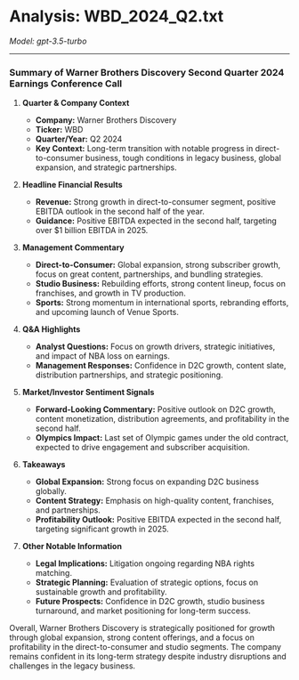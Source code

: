 # Analysis: WBD_2024_Q2.txt

*Model: gpt-3.5-turbo*

---

### Summary of Warner Brothers Discovery Second Quarter 2024 Earnings Conference Call

1. **Quarter & Company Context**
   - **Company:** Warner Brothers Discovery
   - **Ticker:** WBD
   - **Quarter/Year:** Q2 2024
   - **Key Context:** Long-term transition with notable progress in direct-to-consumer business, tough conditions in legacy business, global expansion, and strategic partnerships.

2. **Headline Financial Results**
   - **Revenue:** Strong growth in direct-to-consumer segment, positive EBITDA outlook in the second half of the year.
   - **Guidance:** Positive EBITDA expected in the second half, targeting over $1 billion EBITDA in 2025.

3. **Management Commentary**
   - **Direct-to-Consumer:** Global expansion, strong subscriber growth, focus on great content, partnerships, and bundling strategies.
   - **Studio Business:** Rebuilding efforts, strong content lineup, focus on franchises, and growth in TV production.
   - **Sports:** Strong momentum in international sports, rebranding efforts, and upcoming launch of Venue Sports.

4. **Q&A Highlights**
   - **Analyst Questions:** Focus on growth drivers, strategic initiatives, and impact of NBA loss on earnings.
   - **Management Responses:** Confidence in D2C growth, content slate, distribution partnerships, and strategic positioning.

5. **Market/Investor Sentiment Signals**
   - **Forward-Looking Commentary:** Positive outlook on D2C growth, content monetization, distribution agreements, and profitability in the second half.
   - **Olympics Impact:** Last set of Olympic games under the old contract, expected to drive engagement and subscriber acquisition.

6. **Takeaways**
   - **Global Expansion:** Strong focus on expanding D2C business globally.
   - **Content Strategy:** Emphasis on high-quality content, franchises, and partnerships.
   - **Profitability Outlook:** Positive EBITDA expected in the second half, targeting significant growth in 2025.

7. **Other Notable Information**
   - **Legal Implications:** Litigation ongoing regarding NBA rights matching.
   - **Strategic Planning:** Evaluation of strategic options, focus on sustainable growth and profitability.
   - **Future Prospects:** Confidence in D2C growth, studio business turnaround, and market positioning for long-term success.

Overall, Warner Brothers Discovery is strategically positioned for growth through global expansion, strong content offerings, and a focus on profitability in the direct-to-consumer and studio segments. The company remains confident in its long-term strategy despite industry disruptions and challenges in the legacy business.